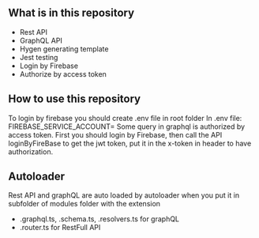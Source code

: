 ## What is in this repository
* Rest API
* GraphQL API
* Hygen generating template
* Jest testing
* Login by Firebase
* Authorize by access token
## How to use this repository
To login by firebase you should create .env file in root folder
In .env file:
FIREBASE_SERVICE_ACCOUNT=<your firebase-service-account>
Some query in graphql is authorized by access token. First you should login by Firebase, then call the API loginByFireBase to get the jwt token, put it in the x-token in header to have authorization.
## Autoloader
Rest API and graphQL are auto loaded by autoloader when you put it in subfolder of modules folder with the extension
* .graphql.ts, .schema.ts, .resolvers.ts for graphQL
* .router.ts for RestFull API

